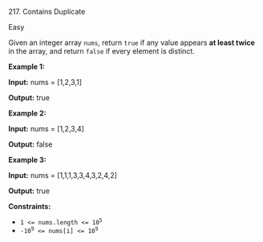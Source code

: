 217\. Contains Duplicate

Easy

Given an integer array `nums`, return `true` if any value appears **at least twice** in the array, and return `false` if every element is distinct.

**Example 1:**

**Input:** nums = [1,2,3,1]

**Output:** true

**Example 2:**

**Input:** nums = [1,2,3,4]

**Output:** false

**Example 3:**

**Input:** nums = [1,1,1,3,3,4,3,2,4,2]

**Output:** true

**Constraints:**

*   <code>1 <= nums.length <= 10<sup>5</sup></code>
*   <code>-10<sup>9</sup> <= nums[i] <= 10<sup>9</sup></code>